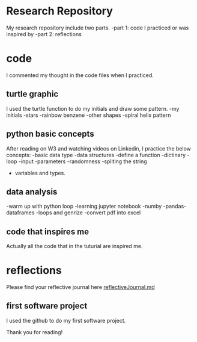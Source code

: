 # Research Repository
My research repository include two parts.
-part 1: code I practiced or was inspired by 
-part 2: reflections 
# code 
I commented my thought in the code files when I practiced. 
## turtle graphic 
I used the turtle function to do my initials and draw some pattern.
-my initials
-stars
-rainbow benzene
-other shapes
-spiral helix pattern
## python basic concepts
After reading on W3 and watching videos on Linkedin, I practice the below concepts:
-basic data type
-data structures
-define a function
-dictinary
-loop
-input
-parameters
-randomness
-spliting the string
- variables and types. 
## data analysis
-warm up with python loop
-learning jupyter notebook
-numby
-pandas-dataframes
-loops and genrize 
-convert pdf into excel

## code that inspires me
Actually all the code that in the tuturial are inspired me. 
# reflections 

Please find your reflective journal here [reflectiveJournal.md](./reflections/reflectiveJournal.md)
## first software project
I used the github to do my first software project.

Thank you for reading!
